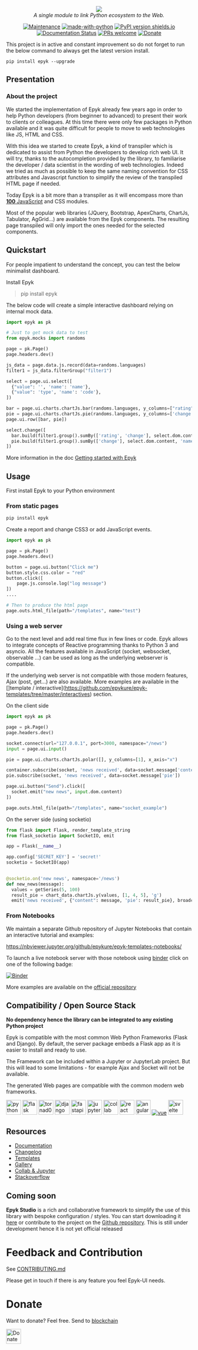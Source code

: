 <div align="center" >
    <img src="https://raw.githubusercontent.com/epykure/epyk-ui/master/epyk/static/images/epykIcon.PNG">
<br/><i>A single module to link Python ecosystem to the Web.</i>

[![Maintenance](https://img.shields.io/badge/Maintained%3F-yes-green.svg)](https://GitHub.com/epykure/epyk-ui/graphs/commit-activity)
[![made-with-python](https://img.shields.io/badge/Made%20with-Python-1f425f.svg)](https://www.python.org/)
[![PyPI version shields.io](https://img.shields.io/pypi/v/epyk.svg)](https://pypi.python.org/pypi/epyk/)
[![Documentation Status](https://readthedocs.org/projects/epyk-ui/badge/?version=latest)](http://epyk-ui.readthedocs.io/?badge=latest)
[![PRs welcome](https://img.shields.io/badge/PRs-welcome-ff69b4.svg)](https://github.com/epykure/epyk-ui/issues)
[![Donate](https://img.shields.io/badge/Bitcoin-000?style=for-the-badge&logo=bitcoin&logoColor=white)](https://www.blockchain.com/btc/address/bc1qjhlke0q8g4sk9hdza2afx3ytwp7tmlagsjq9sq)  

</div>

This project is in active and constant improvement so do not forget to run the below command to always get the latest version install.

```
pip install epyk --upgrade
```

## Presentation

### About the project

We started the implementation of Epyk already few years ago in order to help Python developers (from beginner to advanced) to present their work to clients or colleagues. At this time there were only few packages in Python available and it was quite difficult for people to move to web technologies like JS, HTML and CSS.

With this idea we started to create Epyk, a kind of transpiler which is dedicated to assist from Python the developers to develop rich web UI. 
It will try, thanks to the autocompletion provided by the library, to familiarise the developer / data scientist in the wording of web technologies. Indeed we tried as much as possible to keep the same naming convention for CSS attributes and Javascript function to simplify the review of the transpiled HTML page if needed.

Today Epyk is a bit more than a transpiler as it will encompass more than [**100** JavaScript](https://epyk-ui.readthedocs.io/en/latest/report/supported_ext.html#libraries) and CSS modules.

Most of the popular web libraries (JQuery, Bootstrap, ApexCharts, ChartJs, Tabulator, AgGrid...) are available from the Epyk components. The resulting page transpiled will only import the ones needed for the selected components.


## Quickstart

For people impatient to understand the concept, you can test the below minimalist dashboard.

Install Epyk

> pip install epyk

The below code will create a simple interactive dashboard relying on internal mock data.

```py
import epyk as pk

# Just to get mock data to test
from epyk.mocks import randoms

page = pk.Page()
page.headers.dev()

js_data = page.data.js.record(data=randoms.languages)
filter1 = js_data.filterGroup("filter1")

select = page.ui.select([
  {"value": '', 'name': 'name'},
  {"value": 'type', 'name': 'code'},
])

bar = page.ui.charts.chartJs.bar(randoms.languages, y_columns=["rating", 'change'], x_axis='name')
pie = page.ui.charts.chartJs.pie(randoms.languages, y_columns=['change'], x_axis='name')
page.ui.row([bar, pie])

select.change([
  bar.build(filter1.group().sumBy(['rating', 'change'], select.dom.content, 'name')),
  pie.build(filter1.group().sumBy(['change'], select.dom.content, 'name')),
])
```

More information in the doc [Getting started with Epyk](https://epyk-ui.readthedocs.io/en/latest/intro/getting-started-with-epyk.html)

## Usage

First install Epyk to your Python environment

### From static pages

```py
pip install epyk
```

Create a report and change CSS3 or add JavaScript events.

```py
import epyk as pk

page = pk.Page()
page.headers.dev()

button = page.ui.button("Click me")
button.style.css.color = "red"
button.click([
    page.js.console.log("log message")
])
.... 

# Then to produce the html page
page.outs.html_file(path="/templates", name="test")
```

### Using a web server

Go to the next level and add real time flux in few lines or code. Epyk allows to integrate concepts of Reactive programming thanks
to Python 3 and asyncio. All the features available in JavaScript (socket, websocket, observable ...) can be used as long as the underlying webserver is compatible.

If the underlying web server is not compatible with those modern features, Ajax (post, get...) are also available.
More examples are available in the []template / interactive](https://github.com/epykure/epyk-templates/tree/master/interactives) section.


On the client side
```py
import epyk as pk

page = pk.Page()
page.headers.dev()

socket.connect(url="127.0.0.1", port=3000, namespace="/news")
input = page.ui.input()

pie = page.ui.charts.chartJs.polar([], y_columns=[1], x_axis="x")

container.subscribe(socket, 'news received', data=socket.message['content'])
pie.subscribe(socket, 'news received', data=socket.message['pie'])

page.ui.button("Send").click([
  socket.emit("new news", input.dom.content)
])

page.outs.html_file(path="/templates", name="socket_example")
```


On the server side (using socketio)
```py
from flask import Flask, render_template_string
from flask_socketio import SocketIO, emit

app = Flask(__name__)

app.config['SECRET_KEY'] = 'secret!'
socketio = SocketIO(app)

 
@socketio.on('new news', namespace='/news')
def new_news(message):
  values = getSeries(5, 100)
  result_pie = chart_data.chartJs.y(values, [1, 4, 5], 'g')
  emit('news received', {"content": message, 'pie': result_pie}, broadcast=True)

```

### From Notebooks

We maintain a separate Github repository of Jupyter Notebooks that contain an
interactive tutorial and examples:

https://nbviewer.jupyter.org/github/epykure/epyk-templates-notebooks/

To launch a live notebook server with those notebook using [binder](https://mybinder.org/) click on one of the following badge:

[![Binder](https://beta.mybinder.org/badge.svg)](https://beta.mybinder.org/v2/gh/epykure/epyk-templates-notebooks/master)


More examples are available on the [official repository](https://github.com/epykure/epyk-templates)


## Compatibility / Open Source Stack

**No dependency hence  the library can be integrated to any existing Python project**

Epyk is compatible with the most common Web Python Frameworks (Flask and Django).
By default, the server package embeds a Flask app as it is easier to install and ready to use.

The Framework can be included within a Jupyter or JupyterLab project. But this will lead to some limitations - for example Ajax and Socket will not be available.

The generated Web pages are compatible with the common modern web frameworks.

[<img src="resources/python.svg" alt="python" height=40>](https://www.python.org)
[<img src="resources/flask.png" alt="flask" height=40>](https://flask.palletsprojects.com/en/2.2.x/)
[<img src="resources/tornado.png" alt="tornad0" height=40>](https://www.tornadoweb.org/en/stable/)
[<img src="resources/django.png" alt="django" height=40>](https://www.djangoproject.com/)
[<img src="resources/fastapi.svg" alt="fastapi" height=40>](https://fastapi.tiangolo.com)
[<img src="resources/jupyter.png" alt="jupyter" height=40>](https://nbviewer.org/github/epykure/epyk-templates-notebooks/blob/master/tutorials/components/00_components.ipynb)
[<img src="resources/collab.png" alt="collab" height=40>](https://colab.research.google.com/drive/12ZL_PHDItSvfILi5akyUc-thd4J8dx6J)
[<img src="resources/react.png" alt="react" height=40>](https://reactjs.org/)
[<img src="resources/angular.png" alt="angular" height=40>](https://angularjs.org/)
[<img src="resources/vue.png" alt="vue">](https://vuejs.org/)
[<img src="resources/svelte.svg" alt="svelte" height=40>](https://svelte.dev)


## Resources

- [Documentation](https://epyk-ui.readthedocs.io/en/latest/)
- [Changelog](CHANGELOG.md)
- [Templates](https://github.com/epykure/epyk-templates/tree/master/tutos)
- [Gallery](https://epykure.github.io/demos/)
- [Collab & Jupyter](https://epykure.github.io/demos/)
- [Stackoverflow](https://stackoverflow.com/search?q=epyk)

## Coming soon

**Epyk Studio** is a rich and collaborative framework to simplify the use of this library with bespoke configuration / styles. You can start downloading it [here](https://pypi.org/project/epyk-studio/) 
or contribute to the project on the [Github repository](https://github.com/epykure/epyk-studio). This is still under development hence it is not yet official released


# Feedback and Contribution

See [CONTRIBUTING.md](CONTRIBUTING.md)

Please get in touch if there is any feature you feel Epyk-UI needs.


# Donate

Want to donate? Feel free. Send to [blockchain](https://www.blockchain.com/btc/address/bc1qjhlke0q8g4sk9hdza2afx3ytwp7tmlagsjq9sq)

[<img src="resources/blockchain_qrcode.PNG" alt="Donate" height=40>](https://www.blockchain.com/btc/address/bc1qjhlke0q8g4sk9hdza2afx3ytwp7tmlagsjq9sq)


